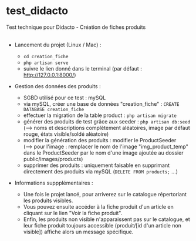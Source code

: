 # test_didacto
Test technique pour Didacto - Création de fiches produits
<br>
<br>

* Lancement du projet (Linux / Mac) :
  - `cd creation_fiche`
  - `php artisan serve`
  - suivre le lien donné dans le terminal (par défaut : http://127.0.0.1:8000/)

* Gestion des données des produits :
  - SGBD utilisé pour ce test : mySQL
  - via mySQL, créer une base de données "creation_fiche" :
  `CREATE DATABASE creation_fiche`
  - effectuer la migration de la table product : `php artisan migrate`
  - générer des produits de test grâce aux seeder : `php artisan db:seed`<br>
    (--> noms et descriptions complètement aléatoires, image par défaut rouge,
    états visible/soldé aléatoire)
  - modifier la génération des produits : modifier le ProductSeeder<br>
    (--> pour l'image : remplacer le nom de l'image "img_product_temp" dans le
    ProductSeeder par le nom d'une image ajoutée au dossier public/images/products)
  - supprimer des produits : uniquement faisable en supprimant directement
  des produits via mySQL (`DELETE FROM products;` ...)

* Informations suppplémentaires :
  - Une fois le projet lancé, pour arriverez sur le catalogue répertoriant les
  produits visibles.
  - Vous pouvez ensuite accéder à la fiche produit d'un article en cliquant sur le
  lien "Voir la fiche produit".
  - Enfin, les produits non visible n'apparaissent pas sur le catalogue, et
  leur fiche produit toujours accessible (produit/[id d'un article non
  visible]) affiche alors un message spécifique.

